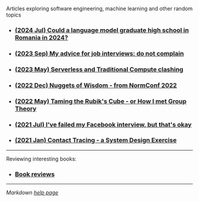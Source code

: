 Articles exploring software engineering, machine learning and other random topics
* ### [(2024 Jul) Could a language model graduate high school in Romania in 2024?](blog_posts/llm_eval.md)
* ### [(2023 Sep) My advice for job interviews: do not complain](blog_posts/complaining.md)
* ### [(2023 May) Serverless and Traditional Compute clashing](blog_posts/serverless_clash.md) 
* ### [(2022 Dec) Nuggets of Wisdom - from NormConf 2022](blog_posts/normconf_summary.md)
* ### [(2022 May) Taming the Rubik's Cube - or How I met Group Theory](blog_posts/rubiks_cube.md)
* ### [(2021 Jul) I've failed my Facebook interview, but that's okay](blog_posts/facebook_interview.md)
* ### [(2021 Jan) Contact Tracing - a System Design Exercise](blog_posts/contact_tracing.md)

***

Reviewing interesting books:

* ### [Book reviews](book_reviews/index.md)

***

*Markdown [help page](markdown_help.md)*

